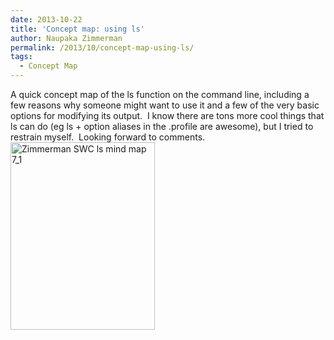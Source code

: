 ```yaml
---
date: 2013-10-22
title: 'Concept map: using ls'
author: Naupaka Zimmerman
permalink: /2013/10/concept-map-using-ls/
tags:
  - Concept Map
---
```

A quick concept map of the ls function on the command line, including a few reasons why someone might want to use it and a few of the very basic options for modifying its output.  I know there are tons more cool things that ls can do (eg ls + option aliases in the .profile are awesome), but I tried to restrain myself.  Looking forward to comments.[<img class="size-medium wp-image-4893 alignleft" title="Zimmerman ls concept map" alt="Zimmerman SWC ls mind map 7_1" src="http://teaching.software-carpentry.org/wp-content/uploads/2013/10/Zimmerman-SWC-ls-mind-map-7_1-231x300.jpg" width="231" height="300" />][1]

 [1]: http://teaching.software-carpentry.org/wp-content/uploads/2013/10/Zimmerman-SWC-ls-mind-map-7_1.jpg

